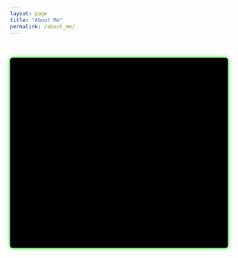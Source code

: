 ```yaml
---
layout: page
title: "About Me"
permalink: /about_me/
---
```


<div id="terminal"></div>

<script>
const terminal = document.getElementById('terminal');

const lines = [
  "Initializing profile...",
  "----------------------------------------",
  "Username: Miroslav Gensor",
  "Education: Mechanik elektrotechnik, cislicova a riadiaca technika",
  "Location: Bratislava",
  "Company: IFT - InForm Technologies a.s.",
  "----------------------------------------",
  "Loading profession modules...",
  "[OK] RIS & SCADA systems specialist loaded",
  "[OK] Daily operations initialized",
  "----------------------------------------",
  "Scanning hobbies...",
  "[*] Plastikove modelarstvo",
  "[*] Hľadanie vlajok na Hack The Box",
  "[*] Elektronika a technicke experimenty",
  "----------------------------------------",
  "Profile loaded successfully.",
  "Type 'help' for commands or 'exit' to logout..."
];

let lineIndex = 0;

// vytvoríme kurzor
let cursor = document.createElement('span');
cursor.className = 'cursor';
terminal.appendChild(cursor); // kurzor je stále posledný element

function typeLine(line, callback) {
  let charIndex = 0;

  function typeChar() {
    if (charIndex < line.length) {
      cursor.insertAdjacentText('beforebegin', line.charAt(charIndex));
      charIndex++;
      setTimeout(typeChar, 30);
    } else {
      cursor.insertAdjacentText('beforebegin', '\n');
      callback();
    }
  }

  typeChar();
}

function typeNextLine() {
  if (lineIndex < lines.length) {
    typeLine(lines[lineIndex], () => {
      lineIndex++;
      setTimeout(typeNextLine, 200);
    });
  } else {
    enableInput(); // po dokončení animácie zapneme vstup
  }
}

// jednoduchý shell
function enableInput() {
  const input = document.createElement('span');
  input.setAttribute('contenteditable', 'true');
  input.className = 'terminal-input';
  terminal.appendChild(input);
  input.focus();

  input.addEventListener('keydown', (e) => {
    if (e.key === 'Enter') {
      e.preventDefault();
      const command = input.textContent.trim();
      processCommand(command);
      input.textContent = '';
    }
  });
}

function processCommand(cmd) {
  if(cmd.toLowerCase() === 'exit') {
    // vypíšeme správu logout
    const msg = "Logging out... goodbye!\n";
    terminal.insertBefore(document.createTextNode(msg), cursor);
    terminal.scrollTop = terminal.scrollHeight;

    // po 3 sekundách vymažeme obsah, kurzor zostane
    setTimeout(() => {
      terminal.textContent = '';
      terminal.appendChild(cursor);
    }, 3000);

    return;
  }

    
  let output = '';
  switch(cmd.toLowerCase()) {
    case 'help':
      output = "Available commands: help, whoami, exit";
      break;
    case 'whoami':
      output = "Miroslav Gensor";
      break;
    default:
      output = "Unknown command: " + cmd;
  }

  terminal.insertBefore(document.createTextNode(output + '\n'), cursor);
  terminal.scrollTop = terminal.scrollHeight;
}

document.addEventListener('DOMContentLoaded', typeNextLine);
</script>

<style>
#terminal {
  background-color: #000;
  padding: 20px;
  border-radius: 6px;
  box-shadow: 0 0 10px #00ff00;
  max-width: 800px;
  margin: 50px auto;
  white-space: pre-wrap;
  position: relative;
  min-height: 400px;
  color: #00cc66;
  font-family: monospace;
  overflow-y: auto;
}

.cursor {
  display: inline-block;
  width: 10px;
  background-color: #00cc66;
  animation: blink 1s step-start infinite;
  vertical-align: bottom;
  margin-left: 2px;
}

.terminal-input {
  outline: none;
  display: inline-block;
  min-width: 10px;
  color: #00cc66;
}

@keyframes blink {
  50% { background-color: transparent; }
}
</style>
